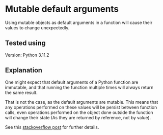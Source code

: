 # Mutable default arguments
Using mutable objects as default arguments in a function will cause their values to change unexpectedly.

## Tested using
Version: Python 3.11.2

## Explanation
One might expect that default arguments of a Python function are immutable, and that running the function multiple times will always return the same result.

That is not the case, as the default arguments are mutable. This means that any operations performed on these values will be persist between function calls, even operations performed on the object done outside the function will change their state (As they are returned by reference, not by value).

See this [stackoverflow post](https://stackoverflow.com/questions/1132941/least-astonishment-and-the-mutable-default-argument) for further details.

